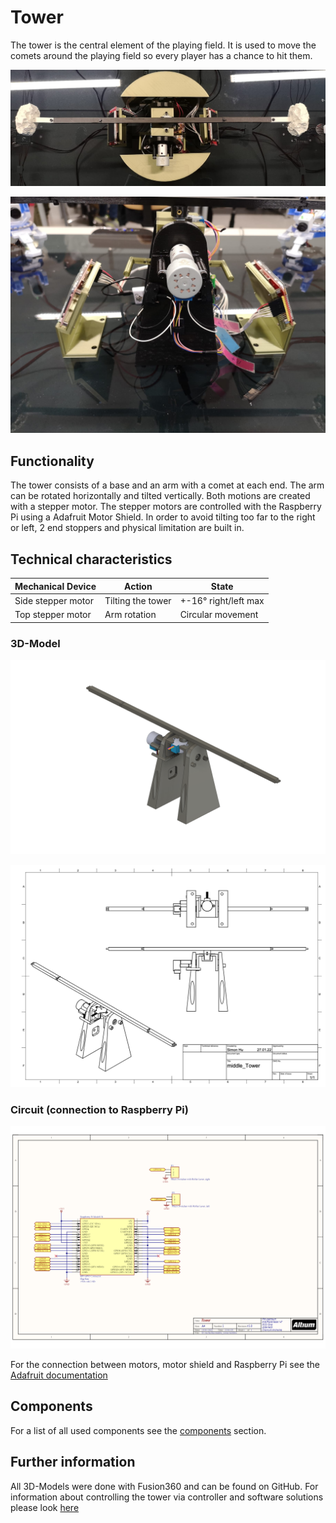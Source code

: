 
# Tower

The tower is the central element of the playing field. It is used to move the comets around the playing field so every player has a chance to hit them.

![View from the top](pictures/tower_top_view.jpeg)

![View from the side](pictures/tower_side.jpeg)

## Functionality

The tower consists of a base and an arm with a comet at each end. The arm can be rotated horizontally and tilted vertically. Both motions are created with a stepper motor. The stepper motors are controlled with the Raspberry Pi using a Adafruit Motor Shield. In order to avoid tilting too far  to the right or left, 2 end stoppers and physical limitation are built in.

## Technical characteristics

| Mechanical Device  | Action            | State                |
| ------------------ | ----------------- | -------------------- |
| Side stepper motor | Tilting the tower | +-16° right/left max |
| Top stepper motor  | Arm rotation      | Circular movement    |

### 3D-Model

![CAD model of the tower](models/tower/tower_final.png)

![CAD sketch of the tower](models/tower/tower_final_sketch.png)

### Circuit (connection to Raspberry Pi)

![Middle Tower circuit](circuit/tower.png)

For the connection between motors, motor shield and Raspberry Pi see the [Adafruit documentation](https://learn.adafruit.com/adafruit-dc-and-stepper-motor-hat-for-raspberry-pi/stacking-hats)

## Components

For a list of all used components see the [components](components.md) section.

## Further information

All 3D-Models were done with Fusion360 and can be found on GitHub.
For information about controlling the tower via controller and software solutions please look [here](https://4d-game.github.io/Gamecontrol/code-references/hardware/stepper_hal/)

